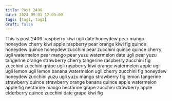 ```yaml
---
title: Post 2406
date: 2024-09-01 12:00:00
tags: [tag1, tag2]
draft: false
---
```

This is post 2406.
raspberry
kiwi
ugli
date
honeydew
pear
mango
honeydew
cherry
kiwi
apple
raspberry
pear
orange
kiwi
fig
quince
honeydew
quince
honeydew
zucchini
pear
zucchini
quince
quince
cherry
ugli
watermelon
pear
mango
pear
yuzu
watermelon
date
ugli
pear
yuzu
tangerine
orange
strawberry
cherry
tangerine
raspberry
zucchini
fig
zucchini
zucchini
grape
ugli
raspberry
kiwi
orange
watermelon
apple
ugli
ugli
lemon
ugli
lemon
banana
watermelon
ugli
cherry
zucchini
fig
honeydew
honeydew
zucchini
yuzu
ugli
yuzu
mango
strawberry
fig
lemon
tangerine
strawberry
quince
strawberry
orange
banana
quince
apple
watermelon
apple
fig
nectarine
mango
nectarine
grape
zucchini
strawberry
apple
elderberry
quince
zucchini
date
grape
kiwi
fig
